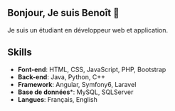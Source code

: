 ## Bonjour, Je suis Benoît 👋

Je suis un étudiant en développeur web et application.

## Skills

- **Font-end**: HTML, CSS, JavaScript, PHP, Bootstrap
- **Back-end**: Java, Python, C++
- **Framework**: Angular, Symfony6, Laravel
- **Base de données***: MySQL, SQLServer
- **Langues**: Français, English
